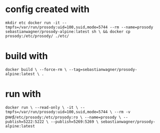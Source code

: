 

# config created with
`mkdir etc
docker run -it --tmpfs=/var/run/prosody:uid=100,suid,mode=5744 --rm --name=prosody sebastianwagner/prosody-alpine:latest sh \
 && docker cp prosody:/etc/prosody/ ./etc/`

# build with
`docker build \
 --force-rm \
 --tag=sebastianwagner/prosody-alpine:latest \
 .`


# run with
`docker run \
 --read-only \
 -it \
 --tmpfs=/var/run/prosody:uid=100,suid,mode=5744 \
 --rm -v `pwd`/etc/prosody:/etc/prosody:ro \
 --name=prosody \
 --publish=5222:5222 \
 --publish=5269:5269 \
 sebastianwagner/prosody-alpine:latest`
